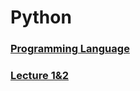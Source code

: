 # Python

### [Programming Language](https://github.com/kps990515/ProgrammingStudy/tree/master/Python/%EC%96%B8%EC%96%B4%EA%B8%B0%EC%B4%88)

### [Lecture 1&2]()

